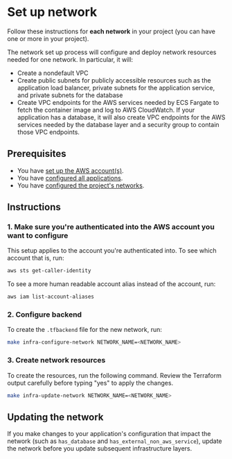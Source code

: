 # Set up network

Follow these instructions for **each network** in your project (you can have one or more in your project).

The network set up process will configure and deploy network resources needed for one network. In particular, it will:

* Create a nondefault VPC
* Create public subnets for publicly accessible resources such as the application load balancer, private subnets for the application service, and private subnets for the database
* Create VPC endpoints for the AWS services needed by ECS Fargate to fetch the container image and log to AWS CloudWatch. If your application has a database, it will also create VPC endpoints for the AWS services needed by the database layer and a security group to contain those VPC endpoints.

## Prerequisites

* You have [set up the AWS account(s)](./set-up-aws-accounts.md).
* You have [configured all applications](./set-up-app-config.md).
* You have [configured the project's networks](./set-up-networks.md).

## Instructions

### 1. Make sure you're authenticated into the AWS account you want to configure

This setup applies to the account you're authenticated into. To see which account that is, run:

```bash
aws sts get-caller-identity
```

To see a more human readable account alias instead of the account, run:

```bash
aws iam list-account-aliases
```

### 2. Configure backend

To create the `.tfbackend` file for the new network, run:

```bash
make infra-configure-network NETWORK_NAME=<NETWORK_NAME>
```

### 3. Create network resources

To create the resources, run the following command. Review the Terraform output carefully before typing "yes" to apply the changes.

```bash
make infra-update-network NETWORK_NAME=<NETWORK_NAME>
```

## Updating the network

If you make changes to your application's configuration that impact the network (such as `has_database` and `has_external_non_aws_service`), update the network before you update subsequent infrastructure layers.
